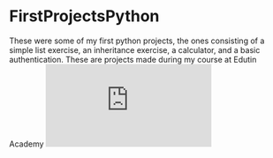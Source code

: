 # FirstProjectsPython
These were some of my first python projects, the ones consisting of a simple list exercise, an inheritance exercise, a calculator, and a basic authentication.
These are projects made during my course at Edutin Academy
![me](https://github.com/Simon-Lozada/FirstProjectsPython/files/6448338/Certificate.pdf)
